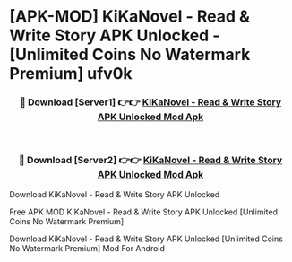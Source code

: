 # [APK-MOD] KiKaNovel - Read & Write Story APK Unlocked - [Unlimited Coins No Watermark Premium] ufv0k



<div align="center">
<h3>🔴 Download [Server1] 👉👉 <a href="https://momento.my/?title=KiKaNovel_-_Read_&_Write_Story_APK_Unlocked">KiKaNovel - Read & Write Story APK Unlocked Mod Apk</a></h3><br>

<h3>🔴 Download [Server2] 👉👉 <a href="https://momento.my/?title=KiKaNovel_-_Read_&_Write_Story_APK_Unlocked">KiKaNovel - Read & Write Story APK Unlocked Mod Apk</a></h3>
</div>



Download KiKaNovel - Read & Write Story APK Unlocked 

Free APK MOD KiKaNovel - Read & Write Story APK Unlocked [Unlimited Coins No Watermark Premium]

Download KiKaNovel - Read & Write Story APK Unlocked [Unlimited Coins No Watermark Premium] Mod For Android
